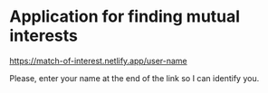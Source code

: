 # Application for finding mutual interests
https://match-of-interest.netlify.app/user-name

Please, enter your name at the end of the link so I can identify you.
